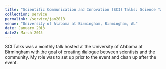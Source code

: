 ```yaml
---
title: "Scientific Communication and Innovation (SCI) Talks: Science Talks for the Community Organizing Committee Member"
collection: service
permalink: /service/jan2013
venue: "University of Alabama at Birmingham, Birmingham, AL"
date: January 2013
date2: March 2016
---
```


SCI Talks was a monthly talk hosted at the University of Alabama at Birmingham with the goal of creating dialogue between scientists and the community. My role was to set up prior to the event and clean up after the event.